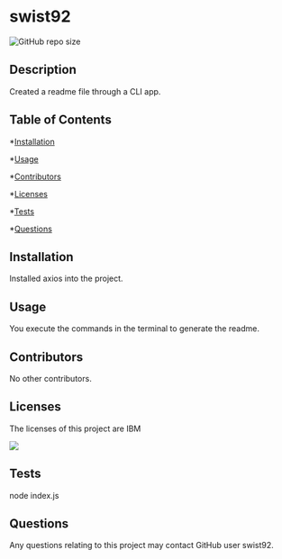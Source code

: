 
  # swist92
  ![GitHub repo size](https://img.shields.io/github/repo-size/swist92/README-Generator-SW)
  
  ## Description
  Created a readme file through a CLI app.

  ## Table of Contents
  *[Installation](#installation)
  
  *[Usage](#usage)
  
  *[Contributors](#contributors)
  
  *[Licenses](#licenses)
  
  *[Tests](#tests)
  
  *[Questions](#questions)
  
  ## Installation
  Installed axios into the project.
  
  ## Usage
  You execute the commands in the terminal to generate the readme.
  
  ## Contributors
  No other contributors.
  
  ## Licenses
  
  The licenses of this project are IBM
  
  <img src=“https://img.shields.io/badge/License-IBM-blueviolet”></img>
  
  ## Tests
  node index.js
  
  ## Questions
  
  Any questions relating to this project may contact GitHub user swist92.
  
  